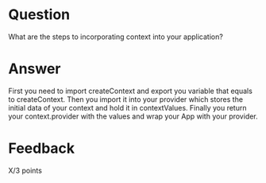 # Question

What are the steps to incorporating context into your application?

# Answer
First you need to import createContext and export you variable that equals to createContext. Then you import it into your provider which stores the initial data of your context and hold it in contextValues. Finally you return your context.provider with the values and wrap your App with your provider.

# Feedback

X/3 points
